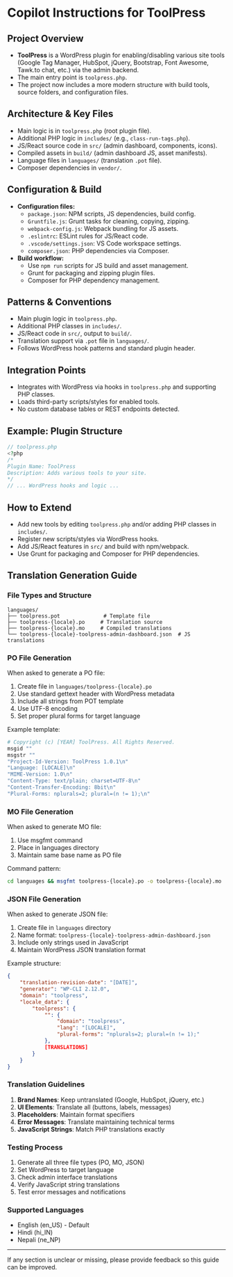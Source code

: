 # Copilot Instructions for ToolPress


## Project Overview
- **ToolPress** is a WordPress plugin for enabling/disabling various site tools (Google Tag Manager, HubSpot, jQuery, Bootstrap, Font Awesome, Tawk.to chat, etc.) via the admin backend.
- The main entry point is `toolpress.php`.
- The project now includes a more modern structure with build tools, source folders, and configuration files.

## Architecture & Key Files
- Main logic is in `toolpress.php` (root plugin file).
- Additional PHP logic in `includes/` (e.g., `class-run-tags.php`).
- JS/React source code in `src/` (admin dashboard, components, icons).
- Compiled assets in `build/` (admin dashboard JS, asset manifests).
- Language files in `languages/` (translation `.pot` file).
- Composer dependencies in `vendor/`.

## Configuration & Build
- **Configuration files:**
	- `package.json`: NPM scripts, JS dependencies, build config.
	- `Gruntfile.js`: Grunt tasks for cleaning, copying, zipping.
	- `webpack-config.js`: Webpack bundling for JS assets.
	- `.eslintrc`: ESLint rules for JS/React code.
	- `.vscode/settings.json`: VS Code workspace settings.
	- `composer.json`: PHP dependencies via Composer.
- **Build workflow:**
	- Use `npm run` scripts for JS build and asset management.
	- Grunt for packaging and zipping plugin files.
	- Composer for PHP dependency management.

## Patterns & Conventions
- Main plugin logic in `toolpress.php`.
- Additional PHP classes in `includes/`.
- JS/React code in `src/`, output to `build/`.
- Translation support via `.pot` file in `languages/`.
- Follows WordPress hook patterns and standard plugin header.

## Integration Points
- Integrates with WordPress via hooks in `toolpress.php` and supporting PHP classes.
- Loads third-party scripts/styles for enabled tools.
- No custom database tables or REST endpoints detected.

## Example: Plugin Structure
```php
// toolpress.php
<?php
/*
Plugin Name: ToolPress
Description: Adds various tools to your site.
*/
// ... WordPress hooks and logic ...
```

## How to Extend
- Add new tools by editing `toolpress.php` and/or adding PHP classes in `includes/`.
- Register new scripts/styles via WordPress hooks.
- Add JS/React features in `src/` and build with npm/webpack.
- Use Grunt for packaging and Composer for PHP dependencies.

## Translation Generation Guide

### File Types and Structure
```
languages/
├── toolpress.pot              # Template file
├── toolpress-{locale}.po     # Translation source
├── toolpress-{locale}.mo     # Compiled translations
└── toolpress-{locale}-toolpress-admin-dashboard.json  # JS translations
```

### PO File Generation
When asked to generate a PO file:
1. Create file in `languages/toolpress-{locale}.po`
2. Use standard gettext header with WordPress metadata
3. Include all strings from POT template
4. Use UTF-8 encoding
5. Set proper plural forms for target language

Example template:
```php
# Copyright (c) [YEAR] ToolPress. All Rights Reserved.
msgid ""
msgstr ""
"Project-Id-Version: ToolPress 1.0.1\n"
"Language: [LOCALE]\n"
"MIME-Version: 1.0\n"
"Content-Type: text/plain; charset=UTF-8\n"
"Content-Transfer-Encoding: 8bit\n"
"Plural-Forms: nplurals=2; plural=(n != 1);\n"
```

### MO File Generation
When asked to generate MO file:
1. Use msgfmt command
2. Place in languages directory
3. Maintain same base name as PO file

Command pattern:
```bash
cd languages && msgfmt toolpress-{locale}.po -o toolpress-{locale}.mo
```

### JSON File Generation
When asked to generate JSON file:
1. Create file in `languages` directory
2. Name format: `toolpress-{locale}-toolpress-admin-dashboard.json`
3. Include only strings used in JavaScript
4. Maintain WordPress JSON translation format

Example structure:
```json
{
    "translation-revision-date": "[DATE]",
    "generator": "WP-CLI 2.12.0",
    "domain": "toolpress",
    "locale_data": {
        "toolpress": {
            "": {
                "domain": "toolpress",
                "lang": "[LOCALE]",
                "plural-forms": "nplurals=2; plural=(n != 1);"
            },
            [TRANSLATIONS]
        }
    }
}
```

### Translation Guidelines
1. **Brand Names**: Keep untranslated (Google, HubSpot, jQuery, etc.)
2. **UI Elements**: Translate all (buttons, labels, messages)
3. **Placeholders**: Maintain format specifiers
4. **Error Messages**: Translate maintaining technical terms
5. **JavaScript Strings**: Match PHP translations exactly

### Testing Process
1. Generate all three file types (PO, MO, JSON)
2. Set WordPress to target language
3. Check admin interface translations
4. Verify JavaScript string translations
5. Test error messages and notifications

### Supported Languages
- English (en_US) - Default
- Hindi (hi_IN)
- Nepali (ne_NP)

---

If any section is unclear or missing, please provide feedback so this guide can be improved.
